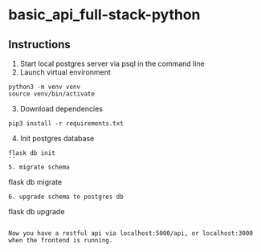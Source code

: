 # basic_api_full-stack-python


## Instructions

1. Start local postgres server via psql in the command line
2. Launch virtual environment 
```
python3 -m venv venv
source venv/bin/activate
```
3. Download dependencies 
```
pip3 install -r requirements.txt
```
4. Init postgres database
```
flask db init 
``
5. migrate schema
```
flask db migrate
```
6. upgrade schema to postgres db
```
flask db upgrade 
```

Now you have a restful api via localhost:5000/api, or localhost:3000 when the frontend is running. 
